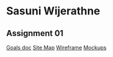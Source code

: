 # Sasuni Wijerathne

## Assignment 01

[Goals doc](https://docs.google.com/document/d/1t7wl7-5v4dvDWRrXnNe8pRJbTI_I34brNR-LrRhevus/edit?usp=drive_link)
[Site Map](https://www.gloomaps.com/Fyh7lb9XZi)
[Wireframe](https://drive.google.com/file/d/1_FV8fIxCwagnuXjRq79tEo5sBQS2sQdW/view?usp=drive_link)
[Mockups](https://www.figma.com/design/HXQx5mlQNeuQdxFL5h6MOh/Untitled?node-id=0-1&t=m0beqqq5R4pR1BPs-1)